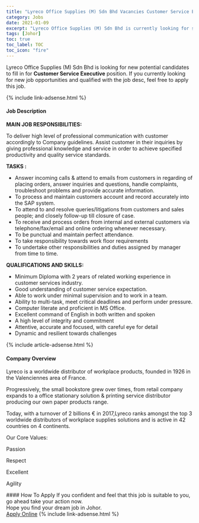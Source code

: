 ```yaml
---
title: "Lyreco Office Supplies (M) Sdn Bhd Vacancies Customer Service Executive" 
category: Jobs 
date: 2021-01-09 
excerpt: "Lyreco Office Supplies (M) Sdn Bhd is currently looking for suitable person to fill in the Customer Service Executive which positioned at Johor" 
tags: [Johor] 
toc: true 
toc_label: TOC 
toc_icon: "fire" 
--- 
```


<p>Lyreco Office Supplies (M) Sdn Bhd is looking for new potential candidates to fill in for <b>Customer Service Executive</b> position. If you currently looking for new job opportunities and qualified with the job desc, feel free to apply this job.
</p>{% include link-adsense.html %} 
<div><div><h4>Job Description</h4></div><div><div><span><div><p><strong>MAIN JOB RESPONSIBILITIES:</strong></p><p>To deliver high level of professional communication with customer accordingly to Company guidelines.&#160;Assist customer in their inquiries by giving professional knowledge and service in order to achieve specified productivity and quality service standards.&#160;</p><p><strong>TASKS :</strong></p><ul><li>Answer incoming calls &amp; attend to emails from customers in regarding of placing orders, answer inquiries and questions, handle complaints, troubleshoot problems and provide accurate information.</li><li>To process and maintain customers account and record accurately into the SAP system.</li><li>To attend to and resolve queries/litigations from customers and sales people; and closely follow-up till closure of case.</li><li>To receive and process orders from internal and external customers via telephone/fax/email and online ordering whenever necessary.</li><li>To be punctual and maintain perfect attendance.</li><li>To take responsibility towards work floor requirements</li><li>To undertake other responsibilities and duties assigned by manager from time to time.</li></ul><p><strong>QUALIFICATIONS AND SKILLS:</strong></p><ul><li>Minimum Diploma with 2 years of related working experience in customer services industry.</li><li>Good understanding of customer service expectation.</li><li>Able to work under minimal supervision and to work in a team.</li><li>Ability to multi-task, meet critical deadlines and perform under pressure.</li><li>Computer literate and proficient in MS Office.</li><li>Excellent command of English in both written and spoken</li><li>A high level of integrity and commitment</li><li>Attentive, accurate and focused, with careful eye for detail</li><li>Dynamic and resilient towards challenges</li></ul></div></span></div></div></div> 
{% include article-adsense.html %} 
<div><div><h4>Company Overview</h4></div><div><div><span><div><p>Lyreco is a worldwide distributor of workplace products, founded in 1926&#160;in the Valenciennes area of France.&#160;</p><p>Progressively, the small bookstore grew over times, from retail company expands to a office stationary solution &amp; printing service distributor producing our own paper products range.</p><p>Today, with a turnover of 2 billions &#8364; in 2017,Lyreco ranks amongst the top 3 worldwide distributors of workplace supplies solutions and is active in 42 countries on&#160;4 continents.</p><p>Our Core Values:</p><p>Passion</p><p>Respect</p><p>Excellent&#160;</p><p>Agility&#160;</p></div></span></div></div></div> 
#### How To Apply 
If you confident and feel that this job is suitable to you, go ahead take your action now. <br/> 
Hope you find your dream job in Johor. <br/> 
<a href="https://www.jobstreet.com.my/en/job/customer-service-executive-4459402?jobId=jobstreet-my-job-4459402&sectionRank=19&token=0~be465a8a-052f-4ac4-81f1-ed5e088f8657&fr=SRP%20View%20In%20New%20Ta" class="btn btn--info" target="_blank" rel="nofollow noopenner">Apply Online</a> 
{% include link-adsense.html %} 